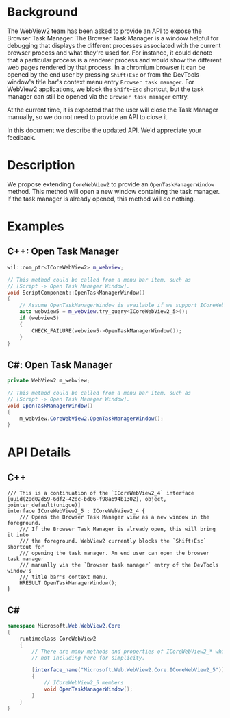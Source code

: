 # Background
The WebView2 team has been asked to provide an API to expose the Browser Task
Manager. The Browser Task Manager is a window helpful for debugging that 
displays the different processes associated with the current browser process and 
what they're used for. For instance, it could denote that a particular process 
is a renderer process and would show the different web pages rendered by that 
process. In a chromium browser it can be opened by the end user by pressing 
`Shift+Esc` or from the DevTools window's title bar's context menu entry 
`Browser task manager`. For WebView2 applications, we block the 
`Shift+Esc` shortcut, but the task manager can still be opened via the 
`Browser task manager` entry.

At the current time, it is expected that the user will close the Task 
Manager manually, so we do not need to provide an API to close it.

In this document we describe the updated API. We'd appreciate your feedback.

# Description
We propose extending `CoreWebView2` to provide an `OpenTaskManagerWindow` 
method. This method will open a new window containing the task manager. 
If the task manager is already opened, this method will do nothing.

# Examples
## C++: Open Task Manager

``` cpp
wil::com_ptr<ICoreWebView2> m_webview;

// This method could be called from a menu bar item, such as 
// [Script -> Open Task Manager Window]. 
void ScriptComponent::OpenTaskManagerWindow()
{
    // Assume OpenTaskManagerWindow is available if we support ICoreWebView2_5.
    auto webview5 = m_webview.try_query<ICoreWebView2_5>();
    if (webview5) 
    {
        CHECK_FAILURE(webview5->OpenTaskManagerWindow());
    }
}
```

## C#: Open Task Manager
```c#
private WebView2 m_webview;

// This method could be called from a menu bar item, such as 
// [Script -> Open Task Manager Window]. 
void OpenTaskManagerWindow()
{
    m_webview.CoreWebView2.OpenTaskManagerWindow();
}
```

# API Details
## C++
```
/// This is a continuation of the `ICoreWebView2_4` interface
[uuid(20d02d59-6df2-42dc-bd06-f98a694b1302), object, pointer_default(unique)]
interface ICoreWebView2_5 : ICoreWebView2_4 {
    /// Opens the Browser Task Manager view as a new window in the foreground. 
    /// If the Browser Task Manager is already open, this will bring it into
    /// the foreground. WebView2 currently blocks the `Shift+Esc` shortcut for 
    /// opening the task manager. An end user can open the browser task manager 
    /// manually via the `Browser task manager` entry of the DevTools window's 
    /// title bar's context menu.
    HRESULT OpenTaskManagerWindow();
}
```

## C#
```c#
namespace Microsoft.Web.WebView2.Core
{
    runtimeclass CoreWebView2
    {
        // There are many methods and properties of ICoreWebView2_* which I am
        // not including here for simplicity. 

        [interface_name("Microsoft.Web.WebView2.Core.ICoreWebView2_5")]
        {
            // ICoreWebView2_5 members
            void OpenTaskManagerWindow();
        }
    }
}
```
